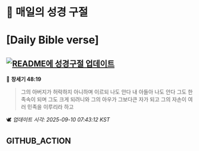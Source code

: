 # 🙏 매일의 성경 구절
# [Daily Bible verse]
## [![README에 성경구절 업데이트](https://github.com/DONGSUKA/first_test/actions/workflows/update-readme-bible.yml/badge.svg)](https://github.com/DONGSUKA/first_test/actions/workflows/update-readme-bible.yml)
<!-- START_BIBLE_VERSE -->
📖 **창세기 48:19**
> 그의 아버지가 허락하지 아니하며 이르되 나도 안다 내 아들아 나도 안다 그도 한 족속이 되며 그도 크게 되려니와 그의 아우가 그보다큰 자가 되고 그의 자손이 여러 민족을 이루리라 하고

🕊️ _업데이트 시각: 2025-09-10 07:43:12 KST_
  <!-- END_BIBLE_VERSE -->
## GITHUB_ACTION

